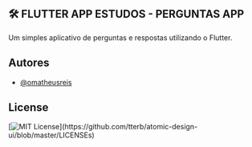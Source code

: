 ## 🛠 FLUTTER APP ESTUDOS - PERGUNTAS APP

Um simples aplicativo de perguntas e respostas utilizando o Flutter.


## Autores

- [@omatheusreis](https://www.github.com/omatheusreis)

## License

[![MIT License](https://img.shields.io/apm/l/atomic-design-ui.svg?)](https://github.com/tterb/atomic-design-ui/blob/master/LICENSEs)
